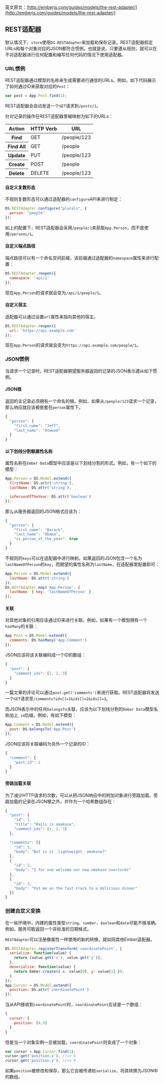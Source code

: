 英文原文：[http://emberjs.com/guides/models/the-rest-adapter/](http://emberjs.com/guides/models/the-rest-adapter/)

## REST适配器

默认情况下，`store`使用`DS.RESTAdapter`来加载和保存记录。REST适配器假定URLs和每个对象对应的JSON都符合惯例。也就是说，只要遵从规则，就可以在不对适配器进行任何配置和编写任何代码的情况下使用适配器。

### URL惯例

REST适配器通过模型的名称来生成需要进行通信的URLs。例如，如下代码展示了如何通过ID来获取对应的`Post`：

```js
var post = App.Post.find(1);
```

REST适配器会自动发送一个`GET`请求到`/posts/1`。

针对记录的操作在REST适配器里被映射为如下的URLs：

<table>
  <thead>
    <tr><th>Action</th><th>HTTP Verb</th><th>URL</th></tr>
  </thead>
  <tbody>
    <tr><th>Find</th><td>GET</td><td>/people/123</td></tr>
    <tr><th>Find All</th><td>GET</td><td>/people</td></tr>
    <tr><th>Update</th><td>PUT</td><td>/people/123</td></tr>
    <tr><th>Create</th><td>POST</td><td>/people</td></tr>
    <tr><th>Delete</th><td>DELETE</td><td>/people/123</td></tr>
  </tbody>
</table>

#### 自定义复数形态

不规则复数形态可以通过适配器的`configure`API来进行制定：

```js
DS.RESTAdapter.configure("plurals", {
  person: "people"
});
```

如上的配置下，REST适配器会采用`/people/1`来获取`App.Person`，而不是使用`/persons/1`。

#### 自定义端点路径

端点路径可以有一个命名空间前缀，该前缀通过适配器的`namespace`属性来进行配置：

```js
DS.RESTAdapter.reopen({
  namespace: 'api/1'
});
```

现在`App.Person`的请求就会变为`/api/1/people/1`。

#### 自定义宿主

适配器可以通过设置`url`属性来指向其他的宿主。

```js
DS.RESTAdapter.reopen({
  url: 'https://api.example.com'
});
```

现在`App.Person`的请求就会变为`https://api.example.com/people/1`。

### JSON惯例

当请求一个记录时，REST适配器期望服务器返回的记录的JSON表示遵从如下惯例。

#### JSON根

返回的主记录必须拥有一个命名的根。例如，如果从`/people/123`请求一个记录，那么响应就应该被嵌套在`person`属性下。

```js
{
  "person": {
    "first_name": "Jeff",
    "last_name": "Atwood"
  }
}
```

#### 以下划线分割额属性名称

属性名称在`Ember Data`模型中应该是以下划线分割的形式。例如，有一个如下的模型：

```js
App.Person = DS.Model.extend({
  firstName: DS.attr('string'),
  lastName: DS.attr('string'),

  isPersonOfTheYear: DS.attr('boolean')
});
```

那么从服务器返回的JSON格式应该为：

```js
{
  "person": {
    "first_name": "Barack",
    "last_name": "Obama",
    "is_person_of_the_year": true
  }
}
```

不规则的`keys`可以在适配器中进行映射。如果返回的JSON包含一个名为`lastNameOfPerson`的`key`，而期望的属性名称为`lastName`，在适配器里配置即可：

```js
App.Person = DS.Model.extend({
  lastName: DS.attr('string')
});
DS.RESTAdapter.map('App.Person', {
  lastName: { key: 'lastNameOfPerson' }
});
```

#### 关联

对其他对象的引用应该通过ID来进行关联。例如，如果有一个模型拥有一个`hasMany`的关联：

```js
App.Post = DS.Model.extend({
  comments: DS.hasMany('App.Comment')
});
```

JSON应该将该关联编码成一个ID的数组：

```js
{
  "post": {
    "comment_ids": [1, 2, 3]
  }
}
```

一篇文章的评论可以通过`post.get('comments')`来进行获取。REST适配器将发送一个`GET`请求至`/comments?ids[]=1&ids[]=2&ids[]=3`。

而JSON表示中的任何`belongsTo`关联，应该为以下划线分割的`Ember
Data`模型名称加上`_id`后缀，例如，有如下模型：

```js
App.Comment = DS.Model.extend({
  post: DS.belongsTo('App.Post')
});
```

JSON应该将关联编码为另外一个记录的ID：

```js
{
  "comment": {
    "post_id": 1
  }
}
```

#### 旁路加载关联

为了减少HTTP请求的次数，可以从把JSON响应中的附加对象进行旁路加载。旁路加载的记录在JSON根之外，并作为一个哈希数组存在：

```js
{
  "post": {
    "id": 1,
    "title": "Rails is omakase",
    "comment_ids": [1, 2, 3]
  },

  "comments": [{
    "id": 1,
    "body": "But is it _lightweight_ omakase?"
  },
  {
    "id": 2,
    "body": "I for one welcome our new omakase overlords"
  },
  {
    "id": 3,
    "body": "Put me on the fast track to a delicious dinner"
  }]
}
```

### 创建自定义变换

在一些环境中，内建的属性类型`string`、`number`、`boolean`和`date`可能不够准确。例如，服务可能返回一个非标准的日期格式。

`RESTAdapter`可以注册像属性一样使用的新的转换，就如同其他Ember适配器。

```js
DS.RESTAdapter.registerTransform('coordinatePoint', {
  serialize: function(value) {
    return [value.get('x'), value.get('y')];
  },
  deserialize: function(value) {
    return Ember.create({ x: value[0], y: value[1] });
  }
});
App.Cursor = DS.Model.extend({
  position: DS.attr('coordinatePoint')
});
```

当从API接收到`coordinatePoint`时，`coordinatePoint`应该是一个数组：

```js
{
  cursor: {
    position: [4,9]
  }
}
```

但是当一个对象实例一旦被加载，`coordinatePoint`则变成了一个对象：

```js
var cursor = App.Cursor.find(1);
cursor.get('position.x'); //=> 4
cursor.get('position.y'); //=> 9
```

如果`position`被修改和保存，那么它会被传递给`serialize`，将其转换为JSON中的数组。
